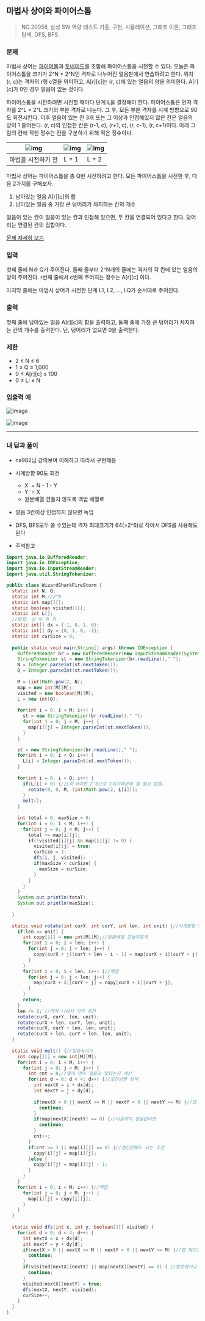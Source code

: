 ## 마법사 상어와 파이어스톰

> NO.20058, 삼성 SW 역량 테스트 기출, 구현, 시뮬레이션, 그래프 이론, 그래프 탐색, DFS, BFS



### 문제 

마법사 상어는 [파이어볼](https://www.acmicpc.net/problem/20056)과 [토네이도](https://www.acmicpc.net/problem/20057)를 조합해 파이어스톰을 시전할 수 있다. 오늘은 파이어스톰을 크기가 2^N × 2^N인 격자로 나누어진 얼음판에서 연습하려고 한다. 위치 (r, c)는 격자의 r행 c열을 의미하고, A\[r][c]는 (r, c)에 있는 얼음의 양을 의미한다. A\[r][c]가 0인 경우 얼음이 없는 것이다.

파이어스톰을 시전하려면 시전할 때마다 단계 L을 결정해야 한다. 파이어스톰은 먼저 격자를 2^L × 2^L 크기의 부분 격자로 나눈다. 그 후, 모든 부분 격자를 시계 방향으로 90도 회전시킨다. 이후 얼음이 있는 칸 3개 또는 그 이상과 인접해있지 않은 칸은 얼음의 양이 1 줄어든다. (r, c)와 인접한 칸은 (r-1, c), (r+1, c), (r, c-1), (r, c+1)이다. 아래 그림의 칸에 적힌 정수는 칸을 구분하기 위해 적은 정수이다.

| ![img](https://upload.acmicpc.net/68137f5d-fdbd-48c6-92f0-0a74ee53b0c2/-/preview/) | ![img](https://upload.acmicpc.net/4216e4de-a9f7-4bf0-9385-e20c583c1228/-/preview/) | ![img](https://upload.acmicpc.net/a58a4219-afc7-4f77-a194-a5495882eeb4/-/preview/) |
| ------------------------------------------------------------ | ------------------------------------------------------------ | ------------------------------------------------------------ |
| 마법을 시전하기 전                                           | L = 1                                                        | L = 2                                                        |

마법사 상어는 파이어스톰을 총 Q번 시전하려고 한다. 모든 파이어스톰을 시전한 후, 다음 2가지를 구해보자.

1. 남아있는 얼음 A\[r][c]의 합
2. 남아있는 얼음 중 가장 큰 덩어리가 차지하는 칸의 개수

얼음이 있는 칸이 얼음이 있는 칸과 인접해 있으면, 두 칸을 연결되어 있다고 한다. 덩어리는 연결된 칸의 집합이다.

[문제 자세히 보기](https://www.acmicpc.net/problem/20058)

### 입력

첫째 줄에 N과 Q가 주어진다. 둘째 줄부터 2^N개의 줄에는 격자의 각 칸에 있는 얼음의 양이 주어진다. r번째 줄에서 c번째 주어지는 정수는 A[r][c] 이다.

마지막 줄에는 마법사 상어가 시전한 단계 L1, L2, ..., LQ가 순서대로 주어진다.

### 출력

첫째 줄에 남아있는 얼음 A\[r][c]의 합을 출력하고, 둘째 줄에 가장 큰 덩어리가 차지하는 칸의 개수를 출력한다. 단, 덩어리가 없으면 0을 출력한다.

### 제한

- 2 ≤ N ≤ 6
- 1 ≤ Q ≤ 1,000
- 0 ≤ A\[r][c] ≤ 100
- 0 ≤ Li ≤ N

### 입출력 예 

![image](https://user-images.githubusercontent.com/103404127/195135462-8e21baaf-b195-4178-b449-b36d0ded6263.png)

![image](https://user-images.githubusercontent.com/103404127/195135564-1ecd8a5e-6d49-4f23-ac3c-5e4ac2c6bff2.png)

---

### 내 답과 풀이

- na982님 강의보며 이해하고 따라서 구현해봄
- 시계방향 90도 회전
  - X` = N - 1 - Y
  - Y` = X
  - 원본배열 건들지 않도록 백업 배열로

- 얼음 3칸이상 인접하지 않으면 녹임
- DFS, BFS모두 쓸 수있는데 격자 최대크기가 64(=2^6)로 작아서 DFS를 사용해도된다

- 주석참고

```java
import java.io.BufferedReader;
import java.io.IOException;
import java.io.InputStreamReader;
import java.util.StringTokenizer;

public class WizardSharkFireStorm {
  static int N, Q;
  static int M;//2^N
  static int map[][];
  static boolean visited[][];
  static int L[];
  //방향: 상 우 하 좌
  static int[] dx = {-1, 0, 1, 0};
  static int[] dy = {0, 1, 0, -1};
  static int curSize = 0;
  
  public static void main(String[] args) throws IOException {
    BufferedReader br = new BufferedReader(new InputStreamReader(System.in));
    StringTokenizer st = new StringTokenizer(br.readLine()," ");
    N = Integer.parseInt(st.nextToken());
    Q = Integer.parseInt(st.nextToken());
    
    M = (int)Math.pow(2, N);
    map = new int[M][M];
    visited = new boolean[M][M];
    L = new int[Q];
    
    for(int i = 0; i < M; i++) {
      st = new StringTokenizer(br.readLine()," ");
      for(int j = 0; j < M; j++) {
        map[i][j] = Integer.parseInt(st.nextToken());
      }
    }

    st = new StringTokenizer(br.readLine()," ");
    for(int i = 0; i < Q; i++) {
      L[i] = Integer.parseInt(st.nextToken());
    }
    
    for(int i = 0; i < Q; i++) {
      if(L[i] > 0) {//L이 0이면 2^0으로 1이기때문에 할 필요 없음.
        rotate(0, 0, M, (int)Math.pow(2, L[i]));
      }
      melt();
    }
    
    int total = 0, maxSize = 0;
    for(int i = 0; i < M; i++) {
      for(int j = 0; j < M; j++) {
        total += map[i][j];
        if(!visited[i][j] && map[i][j] != 0) {
          visited[i][j] = true;
          curSize = 1;
          dfs(i, j, visited);
          if(maxSize < curSize) {
            maxSize = curSize;
          }
        }
      }
    }
    System.out.println(total);
    System.out.println(maxSize);
    
  }
  
  static void rotate(int curX, int curY, int len, int unit) {//시계방향 90도 회전
    if(len == unit) {
      int copy[][] = new int[M][M];//원본배열 건들지않게
      for(int i = 0; i < len; i++) {
        for(int j = 0; j < len; j++) {
          copy[curX + j][curY + len - i - 1] = map[curX + i][curY + j];
        }
      }
      for(int i = 0; i < len; i++) {//백업
        for(int j = 0; j < len; j++) {
          map[curX + i][curY + j] = copy[curX + i][curY + j];
        }
      }
      return;
    }
    len /= 2; //격자 나눠서 각각 회전
    rotate(curX, curY, len, unit);
    rotate(curX + len, curY, len, unit);
    rotate(curX, curY + len, len, unit);
    rotate(curX + len, curY + len, len, unit);
  }
  
  static void melt() {//얼음녹이기
    int copy[][] = new int[M][M];
    for(int i = 0; i < M; i++) {
      for(int j = 0; j < M; j++) {
        int cnt = 0;//몇개 면이 얼음과 닿았는지 계산
        for(int d = 0; d < 4; d++) {//모든방향 탐색
          int nextX = i + dx[d];
          int nextY = j + dy[d];
          
          if(nextX < 0 || nextX >= M || nextY < 0 || nextY >= M) {//맵 밖으로 나갔으면
            continue;
          }
          if(map[nextX][nextY] == 0) {//다음위치 얼음없다면
            continue;
          }
          cnt++;
        }
        if(cnt >= 3 || map[i][j] == 0) {//갱신안해도 되는 조건
          copy[i][j] = map[i][j];
        }else {
          copy[i][j] = map[i][j] - 1;
        }
      }
    }
    for(int i = 0; i < M; i++) {//백업
      for(int j = 0; j < M; j++) {
        map[i][j] = copy[i][j];
      }
    }
  }
  
  static void dfs(int x, int y, boolean[][] visited) {
    for(int d = 0; d < 4; d++) {
      int nextX = x + dx[d];
      int nextY = y + dy[d];
      if(nextX < 0 || nextX >= M || nextY < 0 || nextY >= M) {//맵 밖으로 나갔으면
        continue;
      }
      if(visited[nextX][nextY] || map[nextX][nextY] == 0) { //방문했거나 갈수없는 곳이면
        continue;
      }
      visited[nextX][nextY] = true;
      dfs(nextX, nextY, visited);
      curSize++;
    }
  }
}
```
